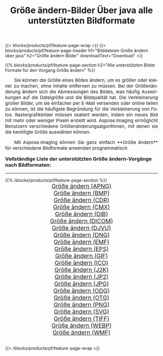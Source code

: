 ﻿---
title: Größe ändern-Bilder Über java alle unterstützten Bildformate 
weight: 3920
url: /de/java/resize/ 
lang: de
langdirlevel: 2
locales: zh-hans,ja,it,ru,de,es,fr,nl,id,lt,pl,pt,vi,tr,ko,zh-hant,ar,hi,th,sv,cs,uk,he
description: Mit Aspose.Imaging können Sie ganz einfach Größe ändern Bilder über java
---

{{< blocks/products/pf/feature-page-wrap >}}
{{< blocks/products/pf/feature-page-header h1="Bilddateien Größe ändern über java" h2="Größe ändern Bilder" downloadText="Download" >}}


{{% blocks/products/pf/feature-page-section  h2="Alle unterstützten Bilder Formate für den Vorgang Größe ändern" %}}
<p align="justify" style="text-indent:2em;font-size:15px;">
Sie können die Größe eines Bildes ändern, um es größer oder kleiner zu machen, ohne Inhalte entfernen zu müssen. Bei der Größenänderung ändern sich die Abmessungen des Bildes, was häufig Auswirkungen auf die Dateigröße und die Bildqualität hat. Die Verkleinerung großer Bilder, um sie einfacher per E-Mail versenden oder online teilen zu können, ist die häufigste Begründung für die Verkleinerung von Fotos. Rastergrafikbilder müssen skaliert werden, indem ein neues Bild mit mehr oder weniger Pixeln erstellt wird. Aspose.Imaging ermöglicht Benutzern verschiedene Größenänderungsalgorithmen, mit denen sie die benötigte Größe auswählen können.
</p>
<p align="justify" style="text-indent:2em;font-size:15px;">
Mit Aspose.Imaging können Sie ganz einfach **Größe ändern** für verschiedene Bildformate anwenden programmatisch
</p>
<h3 style="margin-top:16px;">
Vollständige Liste der unterstützten Größe ändern-Vorgänge nach Bildformaten:
</h3>
<hr/>
{{% /blocks/products/pf/feature-page-section %}}
<div class="container-fluid productfamilypage bg-gray">
    <div class="convertypes bg-gray agp-content section">
        <div class="container">
		<div class="row other-converters" style="gap: 10px;font-size: 19px;text-align:center;">
		    <div class='col-md-3 other-converter remove-lp remove-rp'><a href="/imaging/de/java/resize/apng/" style="padding:15px;">Größe ändern (APNG)</a></div><div class='col-md-3 other-converter remove-lp remove-rp'><a href="/imaging/de/java/resize/bmp/" style="padding:15px;">Größe ändern (BMP)</a></div><div class='col-md-3 other-converter remove-lp remove-rp'><a href="/imaging/de/java/resize/cdr/" style="padding:15px;">Größe ändern (CDR)</a></div><div class='col-md-3 other-converter remove-lp remove-rp'><a href="/imaging/de/java/resize/cmx/" style="padding:15px;">Größe ändern (CMX)</a></div><div class='col-md-3 other-converter remove-lp remove-rp'><a href="/imaging/de/java/resize/dib/" style="padding:15px;">Größe ändern (DIB)</a></div><div class='col-md-3 other-converter remove-lp remove-rp'><a href="/imaging/de/java/resize/dicom/" style="padding:15px;">Größe ändern (DICOM)</a></div><div class='col-md-3 other-converter remove-lp remove-rp'><a href="/imaging/de/java/resize/djvu/" style="padding:15px;">Größe ändern (DJVU)</a></div><div class='col-md-3 other-converter remove-lp remove-rp'><a href="/imaging/de/java/resize/dng/" style="padding:15px;">Größe ändern (DNG)</a></div><div class='col-md-3 other-converter remove-lp remove-rp'><a href="/imaging/de/java/resize/emf/" style="padding:15px;">Größe ändern (EMF)</a></div><div class='col-md-3 other-converter remove-lp remove-rp'><a href="/imaging/de/java/resize/eps/" style="padding:15px;">Größe ändern (EPS)</a></div><div class='col-md-3 other-converter remove-lp remove-rp'><a href="/imaging/de/java/resize/gif/" style="padding:15px;">Größe ändern (GIF)</a></div><div class='col-md-3 other-converter remove-lp remove-rp'><a href="/imaging/de/java/resize/ico/" style="padding:15px;">Größe ändern (ICO)</a></div><div class='col-md-3 other-converter remove-lp remove-rp'><a href="/imaging/de/java/resize/j2k/" style="padding:15px;">Größe ändern (J2K)</a></div><div class='col-md-3 other-converter remove-lp remove-rp'><a href="/imaging/de/java/resize/jp2/" style="padding:15px;">Größe ändern (JP2)</a></div><div class='col-md-3 other-converter remove-lp remove-rp'><a href="/imaging/de/java/resize/jpg/" style="padding:15px;">Größe ändern (JPG)</a></div><div class='col-md-3 other-converter remove-lp remove-rp'><a href="/imaging/de/java/resize/odg/" style="padding:15px;">Größe ändern (ODG)</a></div><div class='col-md-3 other-converter remove-lp remove-rp'><a href="/imaging/de/java/resize/otg/" style="padding:15px;">Größe ändern (OTG)</a></div><div class='col-md-3 other-converter remove-lp remove-rp'><a href="/imaging/de/java/resize/png/" style="padding:15px;">Größe ändern (PNG)</a></div><div class='col-md-3 other-converter remove-lp remove-rp'><a href="/imaging/de/java/resize/svg/" style="padding:15px;">Größe ändern (SVG)</a></div><div class='col-md-3 other-converter remove-lp remove-rp'><a href="/imaging/de/java/resize/tiff/" style="padding:15px;">Größe ändern (TIFF)</a></div><div class='col-md-3 other-converter remove-lp remove-rp'><a href="/imaging/de/java/resize/webp/" style="padding:15px;">Größe ändern (WEBP)</a></div><div class='col-md-3 other-converter remove-lp remove-rp'><a href="/imaging/de/java/resize/wmf/" style="padding:15px;">Größe ändern (WMF)</a></div>
                </div>
        </div>
    </div>
</div>
<br/>

{{< /blocks/products/pf/feature-page-wrap >}}
